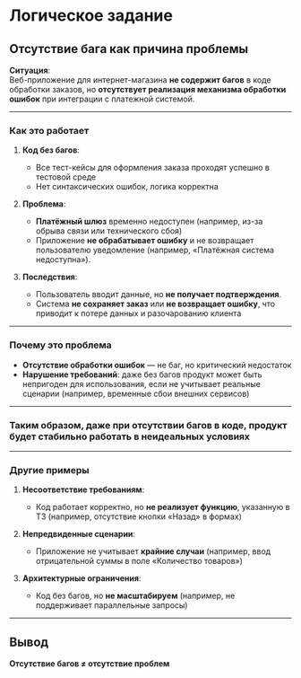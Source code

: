 # Логическое задание

## Отсутствие бага как причина проблемы

**Ситуация**:  
Веб-приложение для интернет-магазина **не содержит багов** в коде обработки заказов, но **отсутствует реализация механизма обработки ошибок** при интеграции с платежной системой.  

---

### **Как это работает**  
1. **Код без багов**:  
   - Все тест-кейсы для оформления заказа проходят успешно в тестовой среде 
   - Нет синтаксических ошибок, логика корректна

2. **Проблема**:  
   - **Платёжный шлюз** временно недоступен (например, из-за обрыва связи или технического сбоя)
   - Приложение **не обрабатывает ошибку** и не возвращает пользователю уведомление (например, «Платёжная система недоступна»).  

3. **Последствия**:  
   - Пользователь вводит данные, но **не получает подтверждения**.  
   - Система **не сохраняет заказ** или **не возвращает ошибку**, что приводит к потере данных и разочарованию клиента 

---

### **Почему это проблема**  
- **Отсутствие обработки ошибок** — не баг, но критический недостаток
- **Нарушение требований**: даже без багов продукт может быть непригоден для использования, если не учитывает реальные сценарии (например, временные сбои внешних сервисов) 

---

### Таким образом, даже при отсутствии багов в коде, продукт будет стабильно работать в неидеальных условиях

---

### Другие примеры  
1. **Несоответствие требованиям**:  
   - Код работает корректно, но **не реализует функцию**, указанную в ТЗ (например, отсутствие кнопки «Назад» в формах)

2. **Непредвиденные сценарии**:  
   - Приложение не учитывает **крайние случаи** (например, ввод отрицательной суммы в поле «Количество товаров»)

3. **Архитектурные ограничения**:  
   - Код без багов, но **не масштабируем** (например, не поддерживает параллельные запросы)

---

## Вывод  
**Отсутствие багов ≠ отсутствие проблем**